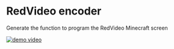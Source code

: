 # RedVideo encoder

Generate the function to program the RedVideo Minecraft screen

[![demo video](https://img.youtube.com/vi/e2wRuSiJ0-4/0.jpg)](https://www.youtube.com/watch?v=e2wRuSiJ0-4)




